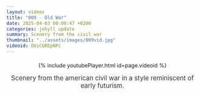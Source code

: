 ```yaml
---
layout: videos
title: "009 - Old War"
date: 2025-04-03 00:00:47 +0200
categories: jekyll update
summary: Scenery from the civil war
thumbnail: "../assets/images/009vid.jpg"
videoid: OUiCQREpNPc
---
```


<div style="text-align: center; margin-top: 20px;">
  {% include youtubePlayer.html id=page.videoid %}
  <p style="margin-top: 15px; font-size: 1.2em; color: #333;">
    Scenery from the american civil war in a style reminiscent of early futurism.
  </p>
</div>
